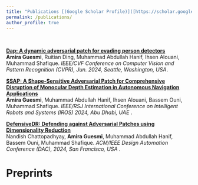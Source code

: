 ```yaml
---
title: "Publications [(Google Scholar Profile)]([https://scholar.google.com/citations?user=mMEdVfoAAAAJ&hl=en](https://scholar.google.fr/citations?hl=fr&user=ramnnXoAAAAJ&view_op=list_works&sortby=pubdate))"
permalink: /publications/
author_profile: true
---
```



<br> 

<b>[Dap: A dynamic adversarial patch for evading person detectors](http://AmiraGuesmi-mls.github.io/publications/DAP)</b> <br> 
<b>Amira Guesmi</b>, Ruitian Ding, Muhammad Abdullah Hanif, Ihsen Alouani, Muhammad Shafique.
<i>IEEE/CVF Conference on Computer Vision and Pattern Recognition (CVPR), Jun. 2024, Seattle, Washington, USA</i>.

<b>[SSAP: A Shape-Sensitive Adversarial Patch for Comprehensive Disruption of Monocular Depth Estimation in Autonomous Navigation Applications](http://AmiraGuesmi-mls.github.io/publications/SSAP)</b> <br> 
<b>Amira Guesmi</b>, Muhammad Abdullah Hanif, Ihsen Alouani, Bassem Ouni, Muhammad Shafique.
<i>IEEE/RSJ International Conference on Intelligent Robots and Systems (IROS) 2024, Abu Dhabi, UAE </i>.

<b>[DefensiveDR: Defending against Adversarial Patches using Dimensionality Reduction](http://AmiraGuesmi-mls.github.io/publications/DR)</b> <br> 
Nandish Chattopadhyay, <b>Amira Guesmi</b>, Muhammad Abdullah Hanif, Bassem Ouni, Muhammad Shafique.
<i>ACM/IEEE Design Automation Conference (DAC), 2024, San Francisco, USA </i>.

# Preprints
